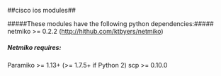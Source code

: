 ##cisco ios modules##

#####These modules have the following python dependencies:#####
netmiko >= 0.2.2 (http://hithub.com/ktbyers/netmiko)

##### Netmiko requires: #####
Paramiko >= 1.13+ (>= 1.7.5+ if Python 2)
scp >= 0.10.0

